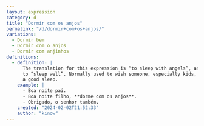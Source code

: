 ```yaml
---
layout: expression
category: d
title: "Dormir com os anjos"
permalink: "/d/dormir+com+os+anjos/"
variations:
  - Dormir bem
  - Dormir com o anjos
  - Dormir com anjinhos
definitions:
  - definition: |
      The translation for this expression is “to sleep with angels”, and means
      to “sleep well”. Normally used to wish someone, especially kids, to have
      a good sleep.
    example: |
      - Boa noite pai.
      - Boa noite filho, **dorme com os anjos**.
      - Obrigado, o senhor também.
    created: "2024-02-02T21:52:33"
    author: "kinow"
---
```

